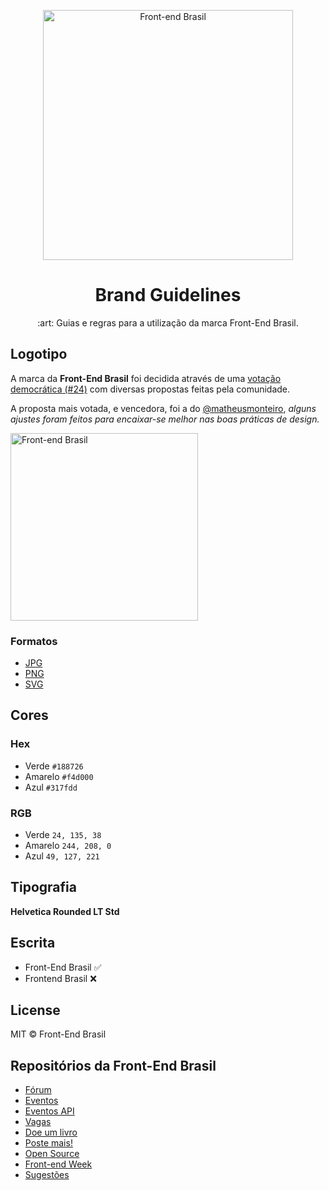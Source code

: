 <p align="center">
<img src="https://raw.githubusercontent.com/frontendbr/brand/f33a3aa9/src/png/logo-600px--horizontal--color.png" width="400" alt="Front-end Brasil">
</p>
<h1 align="center">Brand Guidelines</h1>
<p align="center">:art: Guias e regras para a utilização da marca Front-End Brasil.</p>

## Logotipo
A marca da **Front-End Brasil** foi decidida através de uma [votação democrática (#24)](https://github.com/frontendbr/sugestoes/issues/24) com diversas propostas feitas pela comunidade.

A proposta mais votada, e vencedora, foi a do [@matheusmonteiro](https://github.com/matheusmonteiro), _alguns ajustes foram feitos para encaixar-se melhor nas boas práticas de design._

<img src="https://github.com/frontendbr/brand/blob/master/src/png/logo-600px--horizontal--color.png" width="300" alt="Front-end Brasil">

### Formatos

* [JPG](/src/jpg/)
* [PNG](/src/png/)
* [SVG](/src/svg/)

## Cores

### Hex

* Verde `#188726`
* Amarelo `#f4d000`
* Azul `#317fdd`

### RGB

* Verde `24, 135, 38`
* Amarelo `244, 208, 0`
* Azul `49, 127, 221`

## Tipografia

**Helvetica Rounded LT Std**

## Escrita

* Front-End Brasil :white_check_mark:
* Frontend Brasil :x:


## License
MIT &copy; Front-End Brasil

## Repositórios da Front-End Brasil

* [Fórum](https://github.com/frontendbr/forum)
* [Eventos](https://github.com/frontendbr/eventos)
* [Eventos API](https://github.com/frontendbr/eventos-api)
* [Vagas](https://github.com/frontendbr/vagas)
* [Doe um livro](https://github.com/frontendbr/doe-um-livro)
* [Poste mais!](https://github.com/frontendbr/poste-mais)
* [Open Source](https://github.com/frontendbr/open-source)
* [Front-end Week](https://github.com/frontendbr/frontendweek)
* [Sugestões](https://github.com/frontendbr/sugestoes)
